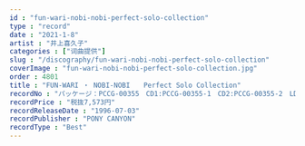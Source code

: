 ```yaml
---
id : "fun-wari-nobi-nobi-perfect-solo-collection"
type : "record"
date : "2021-1-8"
artist : "井上喜久子"
categories : ["词曲提供"]
slug : "/discography/fun-wari-nobi-nobi-perfect-solo-collection"
coverImage : "fun-wari-nobi-nobi-perfect-solo-collection.jpg"
order : 4801
title : "FUN-WARI ・ NOBI-NOBI　　Perfect Solo Collection"
recordNo : "パッケージ：PCCG-00355　CD1:PCCG-00355-1　CD2:PCCG-00355-2　LD:PCCG-00355-3"
recordPrice : "税抜7,573円"
recordReleaseDate : "1996-07-03"
recordPublisher : "PONY CANYON"
recordType : "Best"
---
```


